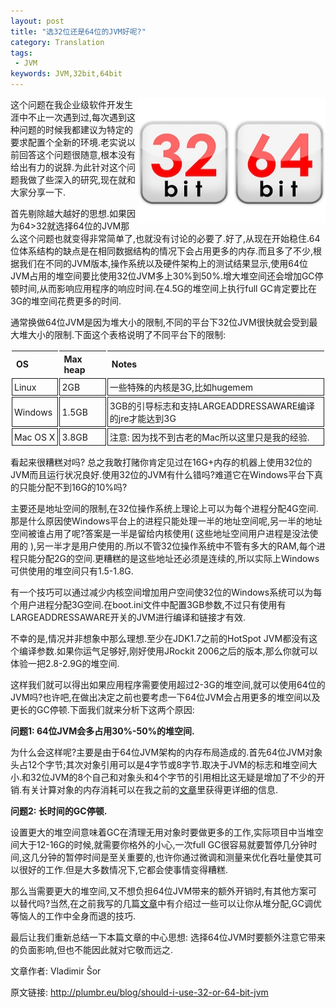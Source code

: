 ```yaml
---
layout: post
title: "选32位还是64位的JVM好呢?"
category: Translation
tags:
 - JVM
keywords: JVM,32bit,64bit
---
```


<div>
	<p>
		<img src="/post_images/2012/12/32or64bit.jpg" width="300" height="200" style="float:right">
		这个问题在我企业级软件开发生涯中不止一次遇到过,每次遇到这种问题的时候我都建议为特定的要求配置个全新的环境.老实说以前回答这个问题很随意,根本没有给出有力的说辞.为此针对这个问题我做了些深入的研究,现在就和大家分享一下.
	</p>
</div>

首先剔除越大越好的思想.如果因为64&gt;32就选择64位的JVM那么这个问题也就变得非常简单了,也就没有讨论的必要了.好了,从现在开始稳住.64位体系结构的缺点是在相同数据结构的情况下会占用更多的内存.而且多了不少,根据我们在不同的JVM版本,操作系统以及硬件架构上的测试结果显示,使用64位JVM占用的堆空间要比使用32位JVM多上30%到50%.增大堆空间还会增加GC停顿时间,从而影响应用程序的响应时间.在4.5G的堆空间上执行full GC肯定要比在3G的堆空间花费更多的时间.

通常换做64位JVM是因为堆大小的限制,不同的平台下32位JVM很快就会受到最大堆大小的限制.下面这个表格说明了不同平台下的限制:

<table width="600px">
	<thead>
		<tr>
			<th width="15%">OS</th>
			<th width="15%">Max heap</th>
			<th>Notes</th>
		</tr>
	</thead>
	<tbody>
		<tr>
			<td>Linux</td>
			<td>
				2GB
			</td>
			<td>
				一些特殊的内核是3G,比如hugemem
			</td>
		</tr>
		<tr>
			<td>Windows</td>
			<td>
				1.5GB
			</td>
			<td>
				3GB的引导标志和支持LARGEADDRESSAWARE编译的jre才能达到3G
			</td>
		</tr>
		<tr>
			<td>Mac OS X</td>
			<td>
				3.8GB
			</td>
			<td>
				注意: 因为找不到古老的Mac所以这里只是我的经验.
			</td>
		</tr>
	</tbody>
</table>	

看起来很糟糕对吗? 总之我敢打赌你肯定见过在16G+内存的机器上使用32位的JVM而且运行状况良好.使用32位的JVM有什么错吗?难道它在Windows平台下真的只能分配不到16G的10%吗?

主要还是地址空间的限制,在32位操作系统上理论上可以为每个进程分配4G空间.那是什么原因使Windows平台上的进程只能处理一半的地址空间呢,另一半的地址空间被谁占用了呢?答案是一半是留给内核使用( 这些地址空间用户进程是没法使用的 ),另一半才是用户使用的.所以不管32位操作系统中不管有多大的RAM,每个进程只能分配2G的空间.更糟糕的是这些地址还必须是连续的,所以实际上Windows可供使用的堆空间只有1.5-1.8G.

有一个技巧可以通过减少内核空间增加用户空间使32位的Windows系统可以为每个用户进程分配3G空间.在boot.ini文件中配置3GB参数,不过只有使用有LARGEADDRESSAWARE开关的JVM进行编译和链接才有效.

不幸的是,情况并非想象中那么理想.至少在JDK1.7之前的HotSpot JVM都没有这个编译参数.如果你运气足够好,刚好使用JRockit 2006之后的版本,那么你就可以体验一把2.8-2.9G的堆空间.

这样我们就可以得出如果应用程序需要使用超过2-3G的堆空间,就可以使用64位的JVM吗?也许吧,在做出决定之前也要考虑一下64位JVM会占用更多的堆空间以及更长的GC停顿.下面我们就来分析下这两个原因:

<b>问题1: 64位JVM会多占用30%-50%的堆空间.</b>

为什么会这样呢?主要是由于64位JVM架构的内存布局造成的.首先64位JVM对象头占12个字节;其次对象引用可以是4字节或8字节.取决于JVM的标志和堆空间大小.和32位JVM的8个自己和对象头和4个字节的引用相比这无疑是增加了不少的开销.有关计算对象的内存消耗可以在我之前的<a href="http://plumbr.eu/blog/how-much-memory-do-i-need-part-2-what-is-shallow-heap" target="_blank">文章</a>里获得更详细的信息.

<b>问题2: 长时间的GC停顿.</b>

设置更大的堆空间意味着GC在清理无用对象时要做更多的工作,实际项目中当堆空间大于12-16G的时候,就需要你格外的小心,一次full GC很容易就要暂停几分钟时间,这几分钟的暂停时间是至关重要的,也许你通过微调和测量来优化吞吐量使其可以很好的工作.但是大多数情况下,它都会使事情变得糟糕.

那么当需要更大的堆空间,又不想负担64位JVM带来的额外开销时,有其他方案可以替代吗?当然,在之前我写的几篇<a href="http://plumbr.eu/blog/increasing-heap-size-beware-of-the-cobra-effect" target="_blank">文章</a>中有介绍过一些可以让你从堆分配,GC调优等恼人的工作中全身而退的技巧.

最后让我们重新总结一下本篇文章的中心思想: 选择64位JVM时要额外注意它带来的负面影响,但也不能因此就对它敬而远之.

文章作者: Vladimir Šor

原文链接: <a href="http://plumbr.eu/blog/should-i-use-32-or-64-bit-jvm" target="_blank">http://plumbr.eu/blog/should-i-use-32-or-64-bit-jvm</a>

<style type="text/css">
	table{
		border-collapse: separate;
		border-spacing: 2px;
		border-color: gray;
	}

	td {
		border: thin solid;
		padding: 3px;
	}

	td, th {
		text-align: left;
	}
</style>